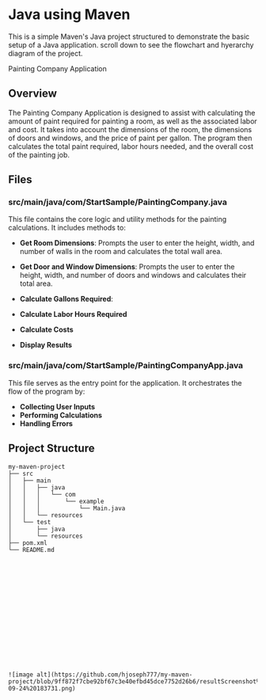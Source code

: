 # Java using Maven

This is a simple Maven's Java project structured to demonstrate the basic setup of a Java application. scroll down to see the flowchart  and hyerarchy  diagram of the project.

Painting Company Application

## Overview

The Painting Company Application is designed to assist with calculating the amount of paint required for painting a room, as well as the associated labor and cost. It takes into account the dimensions of the room, the dimensions of doors and windows, and the price of paint per gallon. The program then calculates the total paint required, labor hours needed, and the overall cost of the painting job.

## Files

### src/main/java/com/StartSample/PaintingCompany.java
This file contains the core logic and utility methods for the painting calculations. It includes methods to:

- **Get Room Dimensions**: Prompts the user to enter the height, width, and number of walls in the room and calculates the total wall area.
- **Get Door and Window Dimensions**: Prompts the user to enter the height, width, and number of doors and windows and calculates their total area.

- **Calculate Gallons Required**:
- **Calculate Labor Hours Required**
- **Calculate Costs**
- **Display Results**

### src/main/java/com/StartSample/PaintingCompanyApp.java
This file serves as the entry point for the application. It orchestrates the flow of the program by:

- **Collecting User Inputs**
- **Performing Calculations**
- **Handling Errors**

## Project Structure

```
my-maven-project
├── src
│   ├── main
│   │   ├── java
│   │   │   └── com
│   │   │       └── example
│   │   │           └── Main.java
│   │   └── resources
│   └── test
│       ├── java
│       └── resources
├── pom.xml
└── README.md

















![image alt](https://github.com/hjoseph777/my-maven-project/blob/9ff872f7cbe92bf67c3e40efbd45dce7752d26b6/resultScreenshot%202024-09-24%20183731.png)
